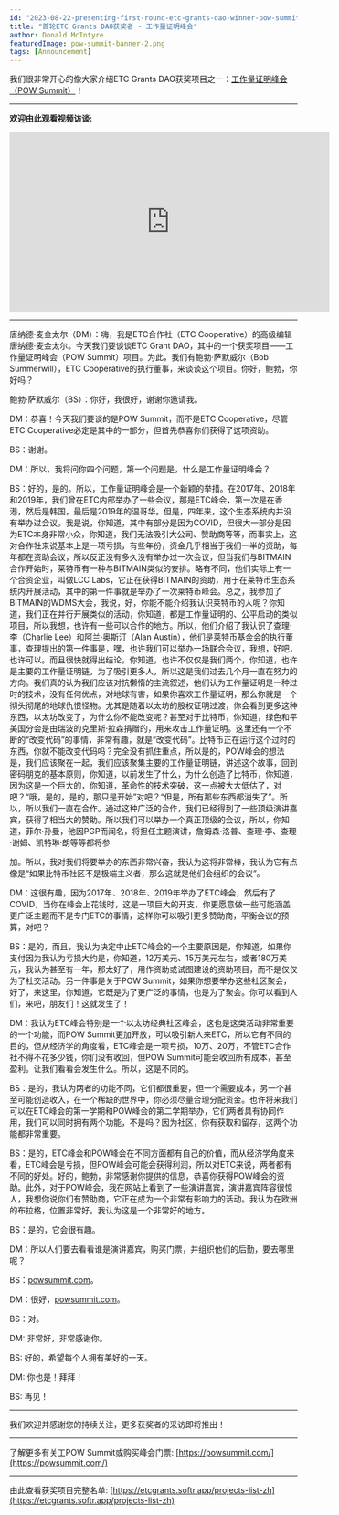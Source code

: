 ```yaml
---
id: "2023-08-22-presenting-first-round-etc-grants-dao-winner-pow-summit-cn"
title: "首轮ETC Grants DAO获奖者 - 工作量证明峰会"
author: Donald McIntyre
featuredImage: pow-summit-banner-2.png
tags: [Announcement]
---
```


我们很非常开心的像大家介绍ETC Grants DAO获奖项目之一：[工作量证明峰会（POW Summit）](https://etcgrants.softr.app/project-details-zh?recordId=recHBC1GES5DpKSPF)！   

---
**欢迎由此观看视频访谈:**

<iframe width="560" height="315" src="https://www.youtube.com/embed/mtFyACwF1Hg" title="YouTube video player" frameborder="0" allow="accelerometer; autoplay; clipboard-write; encrypted-media; gyroscope; picture-in-picture; web-share" allowfullscreen></iframe>

---

唐纳德·麦金太尔（DM）：嗨，我是ETC合作社（ETC Cooperative）的高级编辑唐纳德·麦金太尔。今天我们要谈谈ETC Grant DAO，其中的一个获奖项目——工作量证明峰会（POW Summit）项目。为此，我们有鲍勃·萨默威尔（Bob Summerwill），ETC Cooperative的执行董事，来谈谈这个项目。你好，鲍勃，你好吗？

鲍勃·萨默威尔（BS）：你好，我很好，谢谢你邀请我。

DM：恭喜！今天我们要谈的是POW Summit，而不是ETC Cooperative，尽管ETC Cooperative必定是其中的一部分，但首先恭喜你们获得了这项资助。

BS：谢谢。

DM：所以，我将问你四个问题，第一个问题是，什么是工作量证明峰会？

BS：好的，是的。所以，工作量证明峰会是一个新颖的举措。在2017年、2018年和2019年，我们曾在ETC内部举办了一些会议，那是ETC峰会，第一次是在香港，然后是韩国，最后是2019年的温哥华。但是，四年来，这个生态系统内并没有举办过会议。我是说，你知道，其中有部分是因为COVID，但很大一部分是因为ETC本身非常小众，你知道，我们无法吸引大公司、赞助商等等，而事实上，这对合作社来说基本上是一项亏损，有些年份，资金几乎相当于我们一半的资助，每年都在资助会议，所以反正没有多久没有举办过一次会议，但当我们与BITMAIN合作开始时，莱特币有一种与BITMAIN类似的安排。略有不同，他们实际上有一个合资企业，叫做LCC Labs，它正在获得BITMAIN的资助，用于在莱特币生态系统内开展活动，其中的第一件事就是举办了一次莱特币峰会。总之，我参加了BITMAIN的WDMS大会，我说，好，你能不能介绍我认识莱特币的人呢？你知道，我们正在并行开展类似的活动，你知道，都是工作量证明的、公平启动的类似项目，所以我想，也许有一些可以合作的地方。所以，他们介绍了我认识了查理·李（Charlie Lee）和阿兰·奥斯汀（Alan Austin），他们是莱特币基金会的执行董事，查理提出的第一件事是，嘿，也许我们可以举办一场联合会议，我想，好吧，也许可以。而且很快就得出结论，你知道，也许不仅仅是我们两个，你知道，也许是主要的工作量证明链，为了吸引更多人，所以这是我们过去几个月一直在努力的方向。我们真的认为我们应该对抗懒惰的主流叙述，他们认为工作量证明是一种过时的技术，没有任何优点，对地球有害，如果你喜欢工作量证明，那么你就是一个彻头彻尾的地球仇恨怪物。尤其是随着以太坊的股权证明过渡，你会看到更多这种东西，以太坊改变了，为什么你不能改变呢？甚至对于比特币，你知道，绿色和平美国分会是由瑞波的克里斯·拉森捐赠的，用来攻击工作量证明。这里还有一个不断的“改变代码”的事情，非常有趣，就是“改变代码”。比特币正在运行这个过时的东西，你就不能改变代码吗？完全没有抓住重点，所以是的，POW峰会的想法是，我们应该聚在一起，我们应该聚集主要的工作量证明链，讲述这个故事，回到密码朋克的基本原则，你知道，以前发生了什么，为什么创造了比特币，你知道，因为这是一个巨大的，你知道，革命性的技术突破，这一点被大大低估了，对吧？“哦，是的，是的，那只是开始”对吧？“但是，所有那些东西都消失了”。所以，所以我们一直在合作。通过这种广泛的合作，我们已经得到了一些顶级演讲嘉宾，获得了相当大的赞助。所以我们可以举办一个真正顶级的会议，所以，你知道，菲尔·孙曼，他因PGP而闻名，将担任主题演讲，詹姆森·洛普、查理·李、查理·谢姆、凯特琳·朗等等都将参

加。所以，我对我们将要举办的东西非常兴奋，我认为这将非常棒，我认为它有点像是“如果比特币社区不是极端主义者，那么这就是他们会组织的会议”。

DM：这很有趣，因为2017年、2018年、2019年举办了ETC峰会，然后有了COVID，当你在峰会上花钱时，这是一项巨大的开支，你更愿意做一些可能涵盖更广泛主题而不是专门ETC的事情，这样你可以吸引更多赞助商，平衡会议的预算，对吧？

BS：是的，而且，我认为决定中止ETC峰会的一个主要原因是，你知道，如果你支付因为我认为亏损大约是，你知道，12万美元、15万美元左右，或者180万美元，我认为甚至有一年，那太好了，用作资助或试图建设的资助项目，而不是仅仅为了社交活动。另一件事是关于POW Summit，如果你想要举办这些社区聚会，好了，来这里，你知道，它既是为了更广泛的事情，也是为了聚会。你可以看到人们，来吧，朋友们！这就发生了！

DM：我认为ETC峰会特别是一个以太坊经典社区峰会，这也是这类活动非常重要的一个功能，而POW Summit更加开放，可以吸引新人来ETC，所以它有不同的目的，但从经济学的角度看，ETC峰会是一项亏损，10万、20万，不管ETC合作社不得不花多少钱，你们没有收回，但POW Summit可能会收回所有成本，甚至盈利。让我们看看会发生什么。所以，这是不同的。

BS：是的，我认为两者的功能不同，它们都很重要，但一个需要成本，另一个甚至可能创造收入，在一个稀缺的世界中，你必须尽量合理分配资金。也许将来我们可以在ETC峰会的第一学期和POW峰会的第二学期举办，它们两者具有协同作用，我们可以同时拥有两个功能，不是吗？因为社区，你有获取和留存，这两个功能都非常重要。

BS：是的，ETC峰会和POW峰会在不同方面都有自己的价值，而从经济学角度来看，ETC峰会是亏损，但POW峰会可能会获得利润，所以对ETC来说，两者都有不同的好处。好的，鲍勃，非常感谢你提供的信息，恭喜你获得POW峰会的资助。此外，对于POW峰会，我在网站上看到了一些演讲嘉宾，演讲嘉宾阵容很惊人，我想你说你们有赞助商，它正在成为一个非常有影响力的活动。我认为在欧洲的布拉格，位置非常好。我认为这是一个非常好的地方。

BS：是的，它会很有趣。

DM：所以人们要去看看谁是演讲嘉宾，购买门票，并组织他们的后勤，要去哪里呢？

BS：[powsummit.com](https://powsummit.com)。

DM：很好，[powsummit.com](https://powsummit.com)。

BS：对。

DM: 非常好，非常感谢你。

BS: 好的，希望每个人拥有美好的一天。

DM: 你也是！拜拜！

BS: 再见！

---

我们欢迎并感谢您的持续关注，更多获奖者的采访即将推出！

---

了解更多有关工POW Summit或购买峰会门票: [https://powsummit.com/](https://powsummit.com/)

---

由此查看获奖项目完整名单: [https://etcgrants.softr.app/projects-list-zh](https://etcgrants.softr.app/projects-list-zh)
